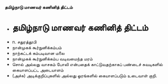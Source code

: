 **தமிழ்நாடு மாணவர் கணினித் திட்டம்**
- # தமிழ்நாடு மாணவர் கணினித் திட்டம்
- n. சதுரத்தூபி
- நான்முகக் கூர்நுனிக்கம்பம்
- நாற்கட்டக் கம்படிவான மலை
- நான்முகக் கூர்நுனிக்கம்ப வடிவமைந்த மரம்
- சொல் அல்லது வாசகம் போலி என்பதைக் காட்டுவதற்காகப் பண்டைச் சுவடிகளில் கையாளப்பட்ட அடையாளம்
- (அச்சு) அடிக்குறிப்புகளில் அல்லது ஓரங்களில் கையாளப்படும் உடைவாள் குறி.


